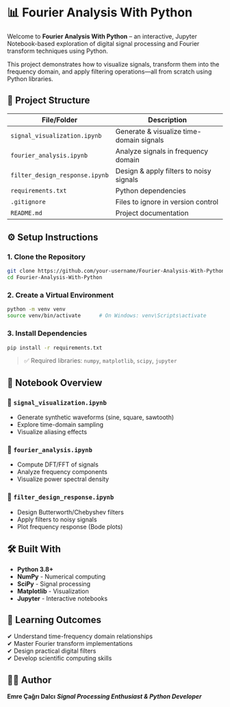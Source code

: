 # 📊 Fourier Analysis With Python

Welcome to **Fourier Analysis With Python** – an interactive, Jupyter Notebook-based exploration of digital signal processing and Fourier transform techniques using Python.

This project demonstrates how to visualize signals, transform them into the frequency domain, and apply filtering operations—all from scratch using Python libraries.

## 📁 Project Structure

| File/Folder                | Description                                  |
|----------------------------|---------------------------------------------|
| `signal_visualization.ipynb` | Generate & visualize time-domain signals    |
| `fourier_analysis.ipynb`     | Analyze signals in frequency domain         |
| `filter_design_response.ipynb`| Design & apply filters to noisy signals     |
| `requirements.txt`           | Python dependencies                         |
| `.gitignore`                | Files to ignore in version control         |
| `README.md`                | Project documentation                      |

## ⚙️ Setup Instructions

### 1. Clone the Repository
```bash
git clone https://github.com/your-username/Fourier-Analysis-With-Python.git
cd Fourier-Analysis-With-Python
```

### 2. Create a Virtual Environment
```bash
python -m venv venv
source venv/bin/activate      # On Windows: venv\Scripts\activate
```

### 3. Install Dependencies
```bash
pip install -r requirements.txt
```

> ✅ Required libraries: `numpy`, `matplotlib`, `scipy`, `jupyter`

## 📘 Notebook Overview

### 🧭 `signal_visualization.ipynb`
- Generate synthetic waveforms (sine, square, sawtooth)
- Explore time-domain sampling
- Visualize aliasing effects

### 📐 `fourier_analysis.ipynb`
- Compute DFT/FFT of signals
- Analyze frequency components
- Visualize power spectral density

### 🧽 `filter_design_response.ipynb`
- Design Butterworth/Chebyshev filters
- Apply filters to noisy signals
- Plot frequency response (Bode plots)

## 🛠 Built With
- **Python 3.8+**
- **NumPy** - Numerical computing
- **SciPy** - Signal processing
- **Matplotlib** - Visualization
- **Jupyter** - Interactive notebooks

## 🎯 Learning Outcomes
✔ Understand time-frequency domain relationships  
✔ Master Fourier transform implementations  
✔ Design practical digital filters  
✔ Develop scientific computing skills  

## 🙋‍♂️ Author
**Emre Çağrı Dalcı**
***Signal Processing Enthusiast & Python Developer***

